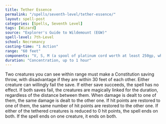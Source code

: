 ```yaml
---
title: Tether Essence
permalink: "/spells/seventh-level/tether-essence/"
layout: spell-post
categories: [Spells, Seventh Level]
tags: [Wizard]
source: "Explorer's Guide to Wildemount (EGW)"
spell-level: 7th-Level
school: Necromancy
casting-time: "1 Action"
range: "60 feet"
components: "V, S, M (a spool of platinum cord worth at least 250gp, which the spell consumes)"
duration: "Concentration, up to 1 hour"
---
```


Two creatures you can see within range must make a Constitution saving throw, with disadvantage if they are within 30 feet of each other. Either creature can willingly fail the save. If either save succeeds, the spell has no effect. If both saves fail, the creatures are magically linked for the duration, regardless of the distance between them. When damage is dealt to one of them, the same damage is dealt to the other one. If hit points are restored to one of them, the same number of hit points are restored to the other one. If either of the tethered creatures is reduced to 0 hit points, the spell ends on both. If the spell ends on one creature, it ends on both.